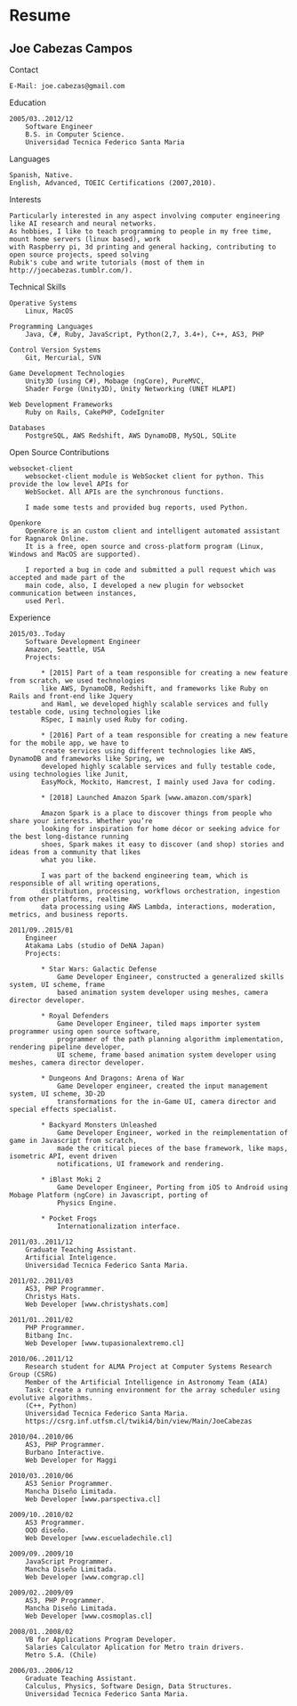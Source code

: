 Resume
================

Joe Cabezas Campos
------------------

Contact

	E-Mail: joe.cabezas@gmail.com

Education

	2005/03..2012/12
		Software Engineer
		B.S. in Computer Science.
		Universidad Tecnica Federico Santa Maria

Languages

	Spanish, Native.
	English, Advanced, TOEIC Certifications (2007,2010).

Interests

	Particularly interested in any aspect involving computer engineering like AI research and neural networks.
	As hobbies, I like to teach programming to people in my free time, mount home servers (linux based), work
	with Raspberry pi, 3d printing and general hacking, contributing to open source projects, speed solving
	Rubik's cube and write tutorials (most of them in http://joecabezas.tumblr.com/).

Technical Skills

	Operative Systems
		Linux, MacOS

	Programming Languages
		Java, C#, Ruby, JavaScript, Python(2,7, 3.4+), C++, AS3, PHP

	Control Version Systems
		Git, Mercurial, SVN

	Game Development Technologies
		Unity3D (using C#), Mobage (ngCore), PureMVC,
		Shader Forge (Unity3D), Unity Networking (UNET HLAPI)

	Web Development Frameworks
		Ruby on Rails, CakePHP, CodeIgniter

	Databases
		PostgreSQL, AWS Redshift, AWS DynamoDB, MySQL, SQLite

Open Source Contributions

	websocket-client
		websocket-client module is WebSocket client for python. This provide the low level APIs for
		WebSocket. All APIs are the synchronous functions.

		I made some tests and provided bug reports, used Python.

	Openkore
		OpenKore is an custom client and intelligent automated assistant for Ragnarok Online.
		It is a free, open source and cross-platform program (Linux, Windows and MacOS are supported).

		I reported a bug in code and submitted a pull request which was accepted and made part of the
		main code, also, I developed a new plugin for websocket communication between instances,
		used Perl.

Experience

	2015/03..Today
		Software Development Engineer
		Amazon, Seattle, USA
		Projects:

			* [2015] Part of a team responsible for creating a new feature from scratch, we used technologies
			like AWS, DynamoDB, Redshift, and frameworks like Ruby on Rails and front-end like Jquery
			and Haml, we developed highly scalable services and fully testable code, using technologies like
			RSpec, I mainly used Ruby for coding.

			* [2016] Part of a team responsible for creating a new feature for the mobile app, we have to
			create services using different technologies like AWS, DynamoDB and frameworks like Spring, we
			developed highly scalable services and fully testable code, using technologies like Junit,
			EasyMock, Mockito, Hamcrest, I mainly used Java for coding.

			* [2018] Launched Amazon Spark [www.amazon.com/spark]

			Amazon Spark is a place to discover things from people who share your interests. Whether you’re
			looking for inspiration for home décor or seeking advice for the best long-distance running
			shoes, Spark makes it easy to discover (and shop) stories and ideas from a community that likes
			what you like.

			I was part of the backend engineering team, which is responsible of all writing operations,
			distribution, processing, workflows orchestration, ingestion from other platforms, realtime
			data processing using AWS Lambda, interactions, moderation, metrics, and business reports.

	2011/09..2015/01
		Engineer
		Atakama Labs (studio of DeNA Japan)
		Projects:

			* Star Wars: Galactic Defense
				Game Developer Engineer, constructed a generalized skills system, UI scheme, frame
				based animation system developer using meshes, camera director developer.

			* Royal Defenders
				Game Developer Engineer, tiled maps importer system programmer using open source software,
				programmer of the path planning algorithm implementation, rendering pipeline developer,
				UI scheme, frame based animation system developer using meshes, camera director developer.

			* Dungeons And Dragons: Arena of War
				Game Developer engineer, created the input management system, UI scheme, 3D-2D
				transformations for the in-Game UI, camera director and special effects specialist.

			* Backyard Monsters Unleashed
				Game Developer Engineer, worked in the reimplementation of game in Javascript from scratch,
				made the critical pieces of the base framework, like maps, isometric API, event driven
				notifications, UI framework and rendering.

			* iBlast Moki 2
				Game Developer Engineer, Porting from iOS to Android using Mobage Platform (ngCore) in Javascript, porting of
				Physics Engine.

			* Pocket Frogs
				Internationalization interface.

	2011/03..2011/12
		Graduate Teaching Assistant.
		Artificial Inteligence.
		Universidad Tecnica Federico Santa Maria.

	2011/02..2011/03
		AS3, PHP Programmer.
		Christys Hats.
		Web Developer [www.christyshats.com]

	2011/01..2011/02
		PHP Programmer.
		Bitbang Inc.
		Web Developer [www.tupasionalextremo.cl]

	2010/06..2011/12
		Research student for ALMA Project at Computer Systems Research Group (CSRG)
		Member of the Artificial Intelligence in Astronomy Team (AIA)
		Task: Create a running environment for the array scheduler using evolutive algorithms.
		(C++, Python)
		Universidad Tecnica Federico Santa Maria.
		https://csrg.inf.utfsm.cl/twiki4/bin/view/Main/JoeCabezas

	2010/04..2010/06
		AS3, PHP Programmer.
		Burbano Interactive.
		Web Developer for Maggi

	2010/03..2010/06
		AS3 Senior Programmer.
		Mancha Diseño Limitada.
		Web Developer [www.parspectiva.cl]

	2009/10..2010/02
		AS3 Programmer.
		OQO diseño.
		Web Developer [www.escueladechile.cl]

	2009/09..2009/10
		JavaScript Programmer.
		Mancha Diseño Limitada.
		Web Developer [www.comgrap.cl]

	2009/02..2009/09
		AS3, PHP Programmer.
		Mancha Diseño Limitada.
		Web Developer [www.cosmoplas.cl]

	2008/01..2008/02
		VB for Applications Program Developer.
		Salaries Calculator Aplication for Metro train drivers.
		Metro S.A. (Chile)

	2006/03..2006/12
		Graduate Teaching Assistant.
		Calculus, Physics, Software Design, Data Structures.
		Universidad Tecnica Federico Santa Maria.
